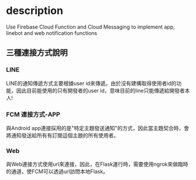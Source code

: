 # **description**
Use Firebase Cloud Function and Cloud Messaging to implement app, linebot and web notification functions

## 三種連接方式說明
### LINE
LINE的通知傳遞方式主要根據user id來傳遞。由於沒有建構取得使用者id的功能，因此目前能使用的只有開發者的user id，意味目前的line只能傳遞給開發者本人!

### FCM 連接方式-APP
與Android app連接採用的是"特定主題發送通知"的方式，因此當主題契合時，會將通知發送給所有有訂閱這個主題的所有使用者。

### Web
與Web連接方式使用url來連接，因此，在Flask運行時，需要使用ngrok來做臨時的通道，使FCM可以透過url訪問本地Flask。

